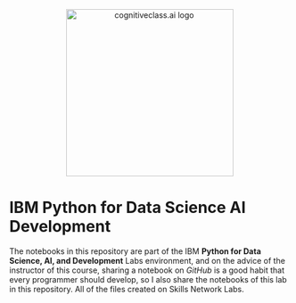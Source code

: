 <center>
    <img src="https://cf-courses-data.s3.us.cloud-object-storage.appdomain.cloud/IBMDeveloperSkillsNetwork-PY0101EN-SkillsNetwork/IDSNlogo.png" width="300" alt="cognitiveclass.ai logo"  />
</center>

# IBM Python for Data Science AI Development
The notebooks in this repository are part of the IBM **Python for Data Science, AI, and Development** Labs environment, and on the advice of the instructor of this course, sharing a notebook on *GitHub* is a good habit that every programmer should develop, so I also share the notebooks of this lab in this repository.
All of the files created on Skills Network Labs. 
